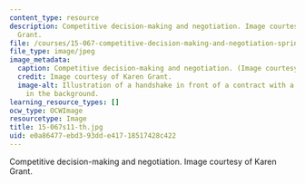 ```yaml
---
content_type: resource
description: Competitive decision-making and negotiation. Image courtesy of Karen
  Grant.
file: /courses/15-067-competitive-decision-making-and-negotiation-spring-2011/e0a86477ebd393dde41718517428c422_15-067s11-th.jpg
file_type: image/jpeg
image_metadata:
  caption: Competitive decision-making and negotiation. (Image courtesy of Karen Grant.)
  credit: Image courtesy of Karen Grant.
  image-alt: Illustration of a handshake in front of a contract with a city skyline
    in the background.
learning_resource_types: []
ocw_type: OCWImage
resourcetype: Image
title: 15-067s11-th.jpg
uid: e0a86477-ebd3-93dd-e417-18517428c422
---
```

Competitive decision-making and negotiation. Image courtesy of Karen Grant.

